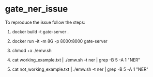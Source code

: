 # gate_ner_issue

To reproduce the issue follow the steps:

1. docker build -t gate-server .
2. docker run -it -m 8G -p 8000:8000 gate-server

3. chmod +x ./emw.sh

4. cat working_example.txt | ./emw.sh -t ner |  grep -B 5 -A 1 "NER"
5. cat not_working_example.txt | ./emw.sh -t ner | grep -B 5 -A 1 "NER"